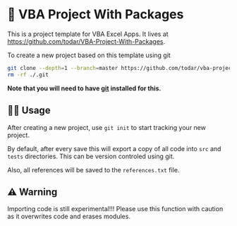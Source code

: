 # 🚀 VBA Project With Packages

This is a project template for VBA Excel Apps. It lives at https://github.com/todar/VBA-Project-With-Packages.

To create a new project based on this template using git

```bash
git clone --depth=1 --branch=master https://github.com/todar/vba-project project-name
rm -rf ./.git
```

**Note that you will need to have [git](https://git-scm.com/) installed for this.**

## 🏃‍♂️ Usage

After creating a new project, use `git init` to start tracking your new project.

By default, after every save this will export a copy of all code into `src` and `tests` directories. This can be version controled using git.

Also, all references will be saved to the `references.txt` file.

## ⚠ Warning

 Importing code is still experimental!!! Please use this function with caution as it overwrites code and erases modules.